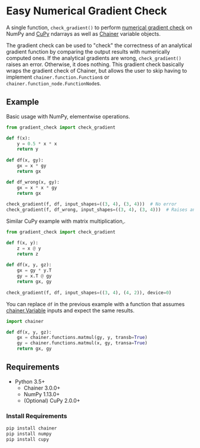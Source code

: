 # Easy Numerical Gradient Check

A single function, `check_gradient()` to perform [numerical gradient check](https://en.wikipedia.org/wiki/Numerical_differentiation) on NumPy and [CuPy](https://github.com/cupy/cupy) ndarrays as well as [Chainer](https://github.com/chainer/chainer) variable objects. 

The gradient check can be used to "check" the correctness of an analytical gradient function by comparing the output results with numerically computed ones. If the analytical gradients are wrong, `check_gradient()` raises an error. Otherwise, it does nothing. This gradient check basically wraps the gradient check of Chainer, but allows the user to skip having to implement `chainer.function.Function`s or `chainer.function_node.FunctionNode`s.

## Example

Basic usage with NumPy, elementwise operations.

```python
from gradient_check import check_gradient

def f(x):
    y = 0.5 * x * x 
    return y
    
def df(x, gy):
    gx = x * gy
    return gx

def df_wrong(x, gy):
    gx = x * x * gy
    return gx
    
check_gradient(f, df, input_shapes=((3, 4), (3, 4)))  # No error    
check_gradient(f, df_wrong, input_shapes=((3, 4), (3, 4)))  # Raises an error

```

Similar CuPy example with matrix multiplication,.

```python
from gradient_check import check_gradient

def f(x, y):
    z = x @ y
    return z
    
def df(x, y, gz):
    gx = gy * y.T
    gy = x.T @ gy
    return gx, gy
    
check_gradient(f, df, input_shapes=((3, 4), (4, 2)), device=0)
```

You can replace `df` in the previous example with a function that assumes [chainer.Variable](https://docs.chainer.org/en/stable/reference/core/generated/chainer.Variable.html#chainer.Variable) inputs and expect the same results.

```python
import chainer

def df(x, y, gz):
    gx = chainer.functions.matmul(gy, y, transb=True)
    gy = chainer.functions.matmul(x, gy, transa=True)
    return gx, gy
```

## Requirements

- Python 3.5+
  - Chainer 3.0.0+
  - NumPy 1.13.0+
  - (Optional) CuPy 2.0.0+
  
 ### Install Requirements
 ```bash
 pip install chainer
 pip install numpy
 pip install cupy
 ```
